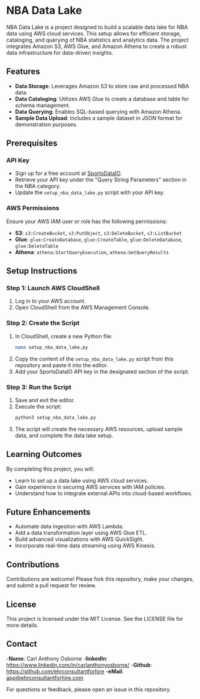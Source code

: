 # NBA Data Lake

NBA Data Lake is a project designed to build a scalable data lake for NBA data using AWS cloud services. This setup allows for efficient storage, cataloging, and querying of NBA statistics and analytics data. The project integrates Amazon S3, AWS Glue, and Amazon Athena to create a robust data infrastructure for data-driven insights.

## Features

- **Data Storage**: Leverages Amazon S3 to store raw and processed NBA data.
- **Data Cataloging**: Utilizes AWS Glue to create a database and table for schema management.
- **Data Querying**: Enables SQL-based querying with Amazon Athena.
- **Sample Data Upload**: Includes a sample dataset in JSON format for demonstration purposes.

## Prerequisites

### API Key
- Sign up for a free account at [SportsDataIO](https://sportsdata.io/).
- Retrieve your API key under the "Query String Parameters" section in the NBA category.
- Update the `setup_nba_data_lake.py` script with your API key.

### AWS Permissions
Ensure your AWS IAM user or role has the following permissions:
- **S3**: `s3:CreateBucket`, `s3:PutObject`, `s3:DeleteBucket`, `s3:ListBucket`
- **Glue**: `glue:CreateDatabase`, `glue:CreateTable`, `glue:DeleteDatabase`, `glue:DeleteTable`
- **Athena**: `athena:StartQueryExecution`, `athena:GetQueryResults`

## Setup Instructions

### Step 1: Launch AWS CloudShell
1. Log in to your AWS account.
2. Open CloudShell from the AWS Management Console.

### Step 2: Create the Script
1. In CloudShell, create a new Python file:
   ```bash
   nano setup_nba_data_lake.py
   ```
2. Copy the content of the `setup_nba_data_lake.py` script from this repository and paste it into the editor.
3. Add your SportsDataIO API key in the designated section of the script.

### Step 3: Run the Script
1. Save and exit the editor.
2. Execute the script:
   ```bash
   python3 setup_nba_data_lake.py
   ```
3. The script will create the necessary AWS resources, upload sample data, and complete the data lake setup.

## Learning Outcomes

By completing this project, you will:
- Learn to set up a data lake using AWS cloud services.
- Gain experience in securing AWS services with IAM policies.
- Understand how to integrate external APIs into cloud-based workflows.

## Future Enhancements

- Automate data ingestion with AWS Lambda.
- Add a data transformation layer using AWS Glue ETL.
- Build advanced visualizations with AWS QuickSight.
- Incorporate real-time data streaming using AWS Kinesis.

## Contributions

Contributions are welcome! Please fork this repository, make your changes, and submit a pull request for review.

## License

This project is licensed under the MIT License. See the LICENSE file for more details.

## Contact
-**Name**: Carl Anthony Osborne
-**linkedIn**: https://www.linkedin.com/in/carlanthonyosborne/
-**Github**: https://github.com/ehrconsultantforhire
-**eMail**: app@ehrconsultantforhire.com

For questions or feedback, please open an issue in this repository.

